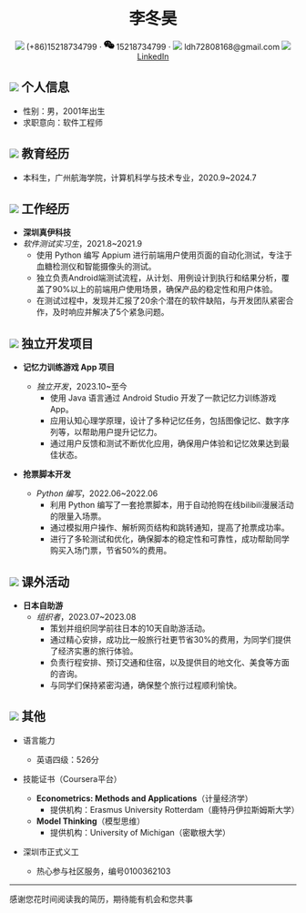 <center>
    <h1>李冬昊</h1>
    <div>
        <span>
            <img src="assets/phone-solid.svg" width="18px">
            (+86)15218734799
        </span>
        ·
        <span>
            <img src="assets/weixin.png" width="18px">
            15218734799
        </span>
        ·
        <span>
            <img src="assets/envelope-solid.svg" width="18px">
            ldh72808168@gmail.com
        </span>
        <span>
            <img src="assets/linkedin.svg" width="18px">
            <a href="https://www.linkedin.com/in/%E5%86%AC%E6%98%8A-%E6%9D%8E-b0bb882a0/">LinkedIn</a>
        </span>
    </div>
</center>

## <img src="assets/info-circle-solid.svg" width="20px"> 个人信息 

- 性别：男，2001年出生
- 求职意向：软件工程师

## <img src="assets/graduation-cap-solid.svg" width="20px"> 教育经历

- 本科生，广州航海学院，计算机科学与技术专业，2020.9~2024.7 

## <img src="assets/briefcase-solid.svg" width="20px"> 工作经历

- **深圳真伊科技** 
- *软件测试实习生*，2021.8~2021.9
  - 使用 Python 编写 Appium 进行前端用户使用页面的自动化测试，专注于血糖检测仪和智能摄像头的测试。
  - 独立负责Android端测试流程，从计划、用例设计到执行和结果分析，覆盖了90%以上的前端用户使用场景，确保产品的稳定性和用户体验。
  - 在测试过程中，发现并汇报了20余个潜在的软件缺陷，与开发团队紧密合作，及时响应并解决了5个紧急问题。

## <img src="assets/tools-solid.svg" width="20px"> 独立开发项目

- **记忆力训练游戏 App 项目**
  - *独立开发*，2023.10~至今
    - 使用 Java 语言通过 Android Studio 开发了一款记忆力训练游戏 App。
    - 应用认知心理学原理，设计了多种记忆任务，包括图像记忆、数字序列等，以帮助用户提升记忆力。
    - 通过用户反馈和测试不断优化应用，确保用户体验和记忆效果达到最佳状态。

- **抢票脚本开发**
  - *Python 编写*，2022.06~2022.06
    - 利用 Python 编写了一套抢票脚本，用于自动抢购在线bilibili漫展活动的限量入场票。
    - 通过模拟用户操作、解析网页结构和跳转通知，提高了抢票成功率。
    - 进行了多轮测试和优化，确保脚本的稳定性和可靠性，成功帮助同学购买入场门票，节省50%的费用。

## <img src="assets/tools-solid.svg" width="20px"> 课外活动

- **日本自助游**
  - *组织者*，2023.07~2023.08
    - 策划并组织同学前往日本的10天自助游活动。
    - 通过精心安排，成功比一般旅行社更节省30%的费用，为同学们提供了经济实惠的旅行体验。
    - 负责行程安排、预订交通和住宿，以及提供目的地文化、美食等方面的咨询。
    - 与同学们保持紧密沟通，确保整个旅行过程顺利愉快。

## <img src="assets/comment-solid.svg" width="20px"> 其他

- 语言能力
  - 英语四级：526分

- 技能证书（Coursera平台）
    - **Econometrics: Methods and Applications**（计量经济学）
      - 提供机构：Erasmus University Rotterdam（鹿特丹伊拉斯姆斯大学）
    - **Model Thinking**（模型思维）
      - 提供机构：University of Michigan（密歇根大学）

 - 深圳市正式义工
    - 热心参与社区服务，编号0100362103

---

感谢您花时间阅读我的简历，期待能有机会和您共事
